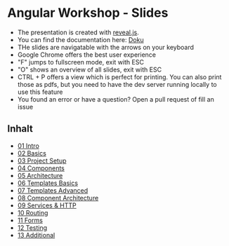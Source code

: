 # Angular Workshop - Slides

- The presentation is created with [reveal.js](http://lab.hakim.se/reveal-js/).
- You can find the documentation here: [Doku](https://github.com/hakimel/reveal.js) 
- THe slides are navigatable with the arrows on your keyboard
- Google Chrome offers the best user experience
- "F" jumps to fullscreen mode, exit with ESC
- "O" shows an overview of all slides, exit with ESC
- CTRL + P offers a view which is perfect for printing. You can also print those as pdfs, but you need to have the dev server running locally to use this feature
- You found an error or have a question? Open a pull request of fill an issue

## Inhalt
- [01 Intro](https://joachimprinzbach.github.io/ws-angular_slides/slides/01_Intro.html)
- [02 Basics](https://joachimprinzbach.github.io/ws-angular_slides/slides/02_Basics.html)
- [03 Project Setup](https://joachimprinzbach.github.io/ws-angular_slides/slides/03_ProjectSetup.html)
- [04 Components](https://joachimprinzbach.github.io/ws-angular_slides/slides/04_Components.html)
- [05 Architecture](https://joachimprinzbach.github.io/ws-angular_slides/slides/05_Architecture.html)
- [06 Templates Basics](https://joachimprinzbach.github.io/ws-angular_slides/slides/06_Templates_Basics.html)
- [07 Templates Advanced](https://joachimprinzbach.github.io/ws-angular_slides/slides/07_Templates_Advanced.html)
- [08 Component Architecture](https://joachimprinzbach.github.io/ws-angular_slides/slides/08_Component_Architecture.html)
- [09 Services & HTTP](https://joachimprinzbach.github.io/ws-angular_slides/slides/09_Services_HTTP.html)
- [10 Routing](https://joachimprinzbach.github.io/ws-angular_slides/slides/10_Routing.html)
- [11 Forms](https://joachimprinzbach.github.io/ws-angular_slides/slides/11_Forms.html)
- [12 Testing](https://joachimprinzbach.github.io/ws-angular_slides/slides/12_Testing.html)
- [13 Additional](https://joachimprinzbach.github.io/ws-angular_slides/slides/13_AdditionalTopics.html)

